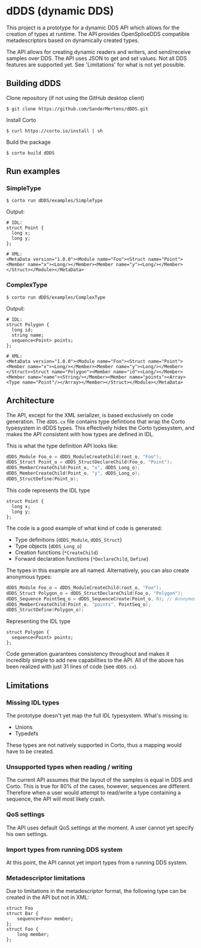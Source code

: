 
# dDDS (dynamic DDS)

This project is a prototype for a dynamic DDS API which allows for the creation of types at runtime. The API provides
OpenSpliceDDS compatible metadescriptors based on dynamically created types.

The API allows for creating dynamic readers and writers, and send/receive samples over DDS. The API uses JSON to get and set values. Not all DDS features are supported yet. See 'Limitations' for what is not yet possible.

## Building dDDS

Clone repository (if not using the GitHub desktop client)
```
$ git clone https://github.com/SanderMertens/dDDS.git
```

Install Corto
```
$ curl https://corto.io/install | sh
```

Build the package
```
$ corto build dDDS
```

## Run examples
### SimpleType
```
$ corto run dDDS/examples/SimpleType
```
Output:
```
# IDL:
struct Point {
  long x;
  long y;
};

# XML:
<MetaData version="1.0.0"><Module name="Foo"><Struct name="Point"><Member name="x"><Long/></Member><Member name="y"><Long/></Member></Struct></Module></MetaData>
```

### ComplexType
```
$ corto run dDDS/examples/ComplexType
```
Output:
```
# IDL:
struct Polygon {
  long id;
  string name;
  sequence<Point> points;
};

# XML:
<MetaData version="1.0.0"><Module name="Foo"><Struct name="Point"><Member name="x"><Long/></Member><Member name="y"><Long/></Member></Struct><Struct name="Polygon"><Member name="id"><Long/></Member><Member name="name"><String/></Member><Member name="points"><Array><Type name="Point"/></Array></Member></Struct></Module></MetaData>
```

## Architecture
The API, except for the XML serializer, is based  exclusively on code generation. The `dDDS.cx` file contains type defintions that wrap
the Corto typesystem in dDDS types. This effectively hides the Corto typesystem, and makes the API consistent with how types are 
defined in IDL.

This is what the type definition API looks like:
```c
dDDS_Module Foo_o = dDDS_ModuleCreateChild(root_o, "Foo");
dDDS_Struct Point_o = dDDS_StructDeclareChild(Foo_o, "Point");
dDDS_MemberCreateChild(Point_o, "x", dDDS_Long_o);
dDDS_MemberCreateChild(Point_o, "y", dDDS_Long_o);
dDDS_StructDefine(Point_o);
```
This code represents the IDL type
```idl
struct Point {
  long x;
  long y;
};
```

The code is a good example of what kind of code is generated:
 * Type definitions (`dDDS_Module`, `dDDS_Struct`)
 * Type objects (`dDDS_Long_o`)
 * Creation functions (`*CreateChild`)
 * Forward declaration functions (`*DeclareChild`, `Define`)

The types in this example are all named. Alternatively, you can also create anonymous types:
```c
dDDS_Module Foo_o = dDDS_ModuleCreateChild(root_o, "Foo");
dDDS_Struct Polygon_o = dDDS_StructDeclareChild(Foo_o, "Polygon");
dDDS_Sequence PointSeq_o = dDDS_SequenceCreate(Point_o, 0); // Anonymous sequence type
dDDS_MemberCreateChild(Point_o, "points", PointSeq_o);
dDDS_StructDefine(Polygon_o);
```
Representing the IDL type
```idl
struct Polygon {
  sequence<Point> points;
};
```
Code generation guarantees consistency throughout and makes it incredibly simple to add new capabilities to the API. 
All of the above has been realized with just 31 lines of code (see `dDDS.cx`).

## Limitations
### Missing IDL types
The prototype doesn't yet map the full IDL typesystem. What's missing is:
 * Unions
 * Typedefs
 
These types are not natively supported in Corto, thus a mapping would have to be created. 

### Unsupported types when reading / writing
The current API assumes that the layout of the samples is equal in DDS and Corto. This is true for 80% of the cases, however, sequences are different. Therefore when a user would attempt to read/write a type containing a sequence, the API will most likely crash.

### QoS settings
The API uses default QoS settings at the moment. A user cannot yet specify his own settings.

### Import types from running DDS system
At this point, the API cannot yet import types from a running DDS system.

### Metadescriptor limitations
Due to limitations in the metadescriptor format, the following type can be created in the API but not in XML:
```
struct Foo
struct Bar {
    sequence<Foo> member;
};
struct Foo {
    long member;
};
```

